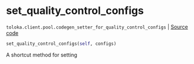 # set_quality_control_configs
`toloka.client.pool.codegen_setter_for_quality_control_configs` | [Source code](https://github.com/Toloka/toloka-kit/blob/v1.2.0/src/client/pool/__init__.py#L0)

```python
set_quality_control_configs(self, configs)
```

A shortcut method for setting 

